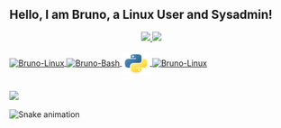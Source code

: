 
<!--
**Brwnb/Brwnb** is a ✨ _special_ ✨ repository because its `README.md` (this file) appears on your GitHub profile.

Here are some ideas to get you started:

- 🔭 I’m currently working on ...
- 🌱 I’m currently learning ...
- 👯 I’m looking to collaborate on ...
- 🤔 I’m looking for help with ...
- 💬 Ask me about ...
- 📫 How to reach me: ...
- 😄 Pronouns: ...
- ⚡ Fun fact: ...
-->

## Hello, I am Bruno, a Linux User and Sysadmin!
<div align="center">
  <a href="https://github.com/Brwnb"/>
  <img height="150em" src="https://github-readme-stats.vercel.app/api?username=Brwnb&show_icons=true&theme=dracula&include_all_commits=true&count_private=true" />
  <img height="150em" src="https://github-readme-stats.vercel.app/api/top-langs/?username=Brwnb&layout=compact&langs_count=7&theme=dracula" />
</div>
 
<div style="display: inline_block"><br/>
  <img align="center" alt="Bruno-Linux" height="40" width="50"  src="https://cdn.jsdelivr.net/gh/devicons/devicon/icons/linux/linux-original.svg" />
  <img align="center" alt="Bruno-Bash" height="40" width="50" src="https://cdn.jsdelivr.net/gh/devicons/devicon/icons/bash/bash-original.svg" />
  <img align="center" alt="Bruno-Python" height="40" width="50" src="https://raw.githubusercontent.com/devicons/devicon/master/icons/python/python-original.svg"/>
  <img align="center" alt="Bruno-Linux" height="40" width="50" src="https://cdn.jsdelivr.net/gh/devicons/devicon/icons/docker/docker-original.svg" />
</div> 

  ##

<div> 

  <a href="https://www.linkedin.com/in/bruno-borges-redes" target="_blank"><img src="https://img.shields.io/badge/-LinkedIn-%230077B5?style=for-the-badge&logo=linkedin&logoColor=white" target="_blank"></a> 
 
  ![Snake animation](https://github.com/Brwnb/Brwnb/blob/output/github-contribution-grid-snake.svg)  
 
</div>
   

